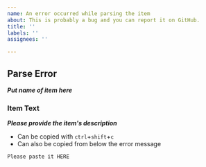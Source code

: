 ```yaml
---
name: An error occurred while parsing the item
about: This is probably a bug and you can report it on GitHub.
title: ''
labels: ''
assignees: ''

---
```


## Parse Error
***Put name of item here***

### Item Text
***Please provide the item's description***
- Can be copied with `ctrl`+`shift`+`c`
- Can also be copied from below the error message

```
Please paste it HERE

```
